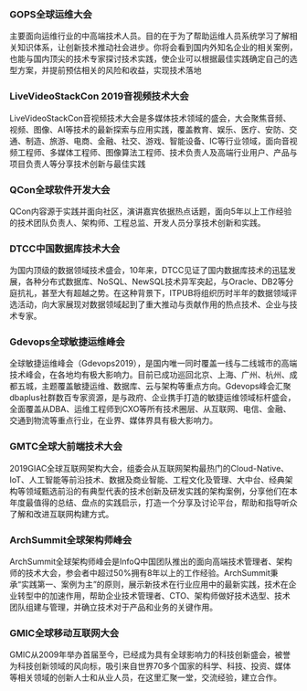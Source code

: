 ### GOPS全球运维大会

主要面向运维行业的中高端技术人员。目的在于为了帮助运维人员系统学习了解相关知识体系，让创新技术推动社会进步。你将会看到国内外知名企业的相关案例，也能与国内顶尖的技术专家探讨技术实践，使企业可以根据最佳实践确定自己的选型方案，并提前预估相关的风险和收益，实现技术落地

### LiveVideoStackCon 2019音视频技术大会

LiveVideoStackCon音视频技术大会是多媒体技术领域的盛会，大会聚焦音频、视频、图像、AI等技术的最新探索与应用实践，覆盖教育、娱乐、医疗、安防、交通、制造、旅游、电商、金融、社交、游戏、智能设备、IC等行业领域，面向音视频工程师、多媒体工程师、图像算法工程师、技术负责人及高端行业用户、产品与项目负责人等分享技术创新与最佳实践

### QCon全球软件开发大会

 QCon内容源于实践并面向社区，演讲嘉宾依据热点话题，面向5年以上工作经验的技术团队负责人、架构师、工程总监、开发人员分享技术创新和实践。

### DTCC中国数据库技术大会

为国内顶级的数据领域技术盛会，10年来，DTCC见证了国内数据库技术的迅猛发展，各种分布式数据库、NoSQL、NewSQL技术异军突起，与Oracle、DB2等分庭抗礼，甚至大有超越之势。在这种背景下，ITPUB将组织历时半年的数据领域评选活动，向大家展现对数据领域起到了重大推动与贡献作用的热点技术、企业与技术专家。

### Gdevops全球敏捷运维峰会

全球敏捷运维峰会（Gdevops2019），是国内唯一同时覆盖一线与二线城市的高端技术峰会，在各地均有极大影响力。目前已成功巡回北京、上海、广州、杭州、成都五城，主题覆盖敏捷运维、数据库、云与架构等重点方向。Gdevops峰会汇聚dbaplus社群数百专家资源，是与政府、企业携手打造的敏捷运维领域标杆盛会，全面覆盖从DBA、运维工程师到CXO等所有技术圈层、从互联网、电信、金融、交通到物流等重点行业，在业界、媒体界具有极大影响力。

### GMTC全球大前端技术大会

2019GIAC全球互联网架构大会，组委会从互联网架构最热门的Cloud-Native、IoT、人工智能等前沿技术、数据及商业智能、工程文化及管理、大中台、经典架构等领域甄选前沿的有典型代表的技术创新及研发实践的架构案例，分享他们在本年度最值得的总结、盘点的实践启示，打造一个分享及讨论平台，帮助和指导听众了解和改进互联网构建方式。

### ArchSummit全球架构师峰会

ArchSummit全球架构师峰会是InfoQ中国团队推出的面向高端技术管理者、架构师的技术大会，参会者中超过50%拥有8年以上的工作经验。ArchSummit秉承“实践第一、案例为主”的原则，展示新技术在行业应用中的最新实践，技术在企业转型中的加速作用，帮助企业技术管理者、CTO、架构师做好技术选型、技术团队组建与管理，并确立技术对于产品和业务的关键作用。

### GMIC全球移动互联网大会

GMIC从2009年举办首届至今，已经成为具有全球影响力的科技创新盛会，被誉为科技创新领域的风向标，吸引来自世界70多个国家的科学、科技、投资、媒体等相关领域的创新人士和从业人员，在这里汇聚一堂，交流经验，建立合作。